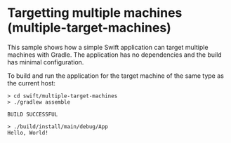 # Targetting multiple machines (multiple-target-machines)

This sample shows how a simple Swift application can target multiple machines with Gradle.
The application has no dependencies and the build has minimal configuration.

To build and run the application for the target machine of the same type as the current host:

```
> cd swift/multiple-target-machines
> ./gradlew assemble

BUILD SUCCESSFUL

> ./build/install/main/debug/App
Hello, World!
```